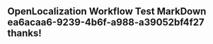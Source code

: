 <properties
ms.topic="hero-topic"
ms.test1="hero-topic"
ms.test2="test"/>

## OpenLocalization Workflow Test MarkDown ea6acaa6-9239-4b6f-a988-a39052bf4f27 thanks!
